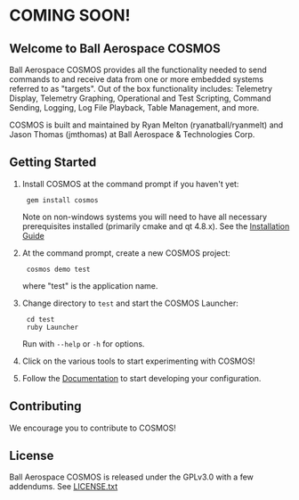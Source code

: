 # COMING SOON!

## Welcome to Ball Aerospace COSMOS

Ball Aerospace COSMOS provides all the functionality needed to send commands to and receive data from one or more embedded systems referred to as "targets". Out of the box functionality includes: Telemetry Display, Telemetry Graphing, Operational and Test Scripting, Command Sending, Logging, Log File Playback, Table Management, and more.

COSMOS is built and maintained by Ryan Melton (ryanatball/ryanmelt) and Jason Thomas (jmthomas) at Ball Aerospace & Technologies Corp.

## Getting Started

1. Install COSMOS at the command prompt if you haven't yet:

        gem install cosmos

   Note on non-windows systems you will need to have all necessary prerequisites installed (primarily cmake and qt 4.8.x). See the [Installation Guide](https://github.com/BallAerospace/COSMOS/wiki/Installation-Guide)

2. At the command prompt, create a new COSMOS project:

        cosmos demo test

   where "test" is the application name.

3. Change directory to `test` and start the COSMOS Launcher:

        cd test
        ruby Launcher

   Run with `--help` or `-h` for options.

4. Click on the various tools to start experimenting with COSMOS!

5. Follow the [Documentation](https://github.com/BallAerospace/COSMOS/wiki) to start developing your configuration.

## Contributing

We encourage you to contribute to COSMOS!

## License

Ball Aerospace COSMOS is released under the GPLv3.0 with a few addendums.   See [LICENSE.txt](LICENSE.txt)
